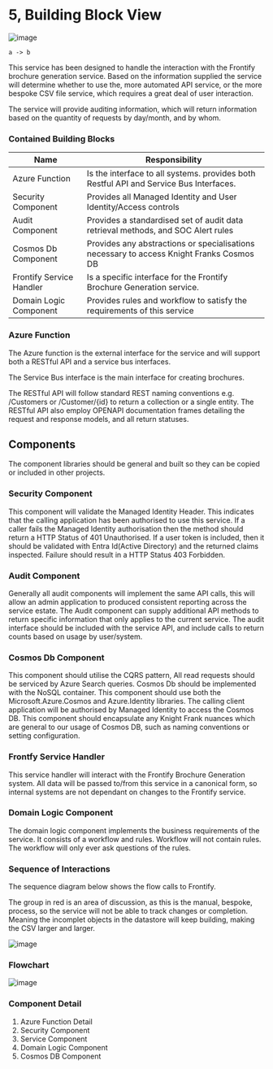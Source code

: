 # 5, Building Block View

![image](http://www.plantuml.com/plantuml/proxy?src=https://raw.githubusercontent.com/newportg/Frontify/master/plantuml/BuildingBlockView.puml)

```plantuml
a -> b
```

This service has been designed to handle the interaction with the Frontify brochure generation service. Based on the information supplied the service will determine whether to use the, more automated API service, or the more bespoke CSV file service, which requires a great deal of user interaction.

The service will provide auditing information, which will return information based on the quantity of requests by day/month, and by whom.

### Contained Building Blocks

| **Name**                 | **Responsibility**                                                                       |
| ------------------------ | ---------------------------------------------------------------------------------------- |
| Azure Function           |  Is the interface to all systems. provides both Restful API and Service Bus Interfaces.  |
| Security Component       |  Provides all Managed Identity and User Identity/Access controls                         |
| Audit Component          | Provides a standardised set of audit data retrieval methods, and SOC Alert rules         |
| Cosmos Db Component      | Provides any abstractions or specialisations necessary to access Knight Franks Cosmos DB |
| Frontify Service Handler | Is a specific interface for the Frontify Brochure Generation service.                    |
| Domain Logic Component   | Provides rules and workflow to satisfy the requirements of this service                  |

### Azure Function

The Azure function is the external interface for the service and will support both a RESTful API and a service bus interfaces.

The Service Bus interface is the main interface for creating brochures.

The RESTful API will follow standard REST naming conventions e.g. /Customers or /Customer/{id} to return a collection or a single entity. The RESTful API also employ OPENAPI documentation frames detailing the request and response models, and all return statuses.

## Components

The component libraries should be general and built so they can be copied or included in other projects.

### Security Component

This component will validate the Managed Identity Header. This indicates that the calling application has been authorised to use this service. If a caller fails the Managed Identity authorisation then the method should return a HTTP Status of 401 Unauthorised. If a user token is included, then it should be validated with Entra Id(Active Directory) and the returned claims inspected. Failure should result in a HTTP Status 403 Forbidden.

### Audit Component

Generally all audit components will implement the same API calls, this will allow an admin application to produced consistent reporting across the service estate. The Audit component can supply additional API methods to return specific information that only applies to the current service. The audit interface should be included with the service API, and include calls to return counts based on usage by user/system.

### Cosmos Db Component

This component should utilise the CQRS pattern, All read requests should be serviced by Azure Search queries. Cosmos Db should be implemented with the NoSQL container. This component should use both the Microsoft.Azure.Cosmos and Azure.Identity libraries. The calling client application will be authorised by Managed Identity to access the Cosmos DB. This component should encapsulate any Knight Frank nuances which are general to our usage of Cosmos DB, such as naming conventions or setting configuration.

### Frontfy Service Handler

This service handler will interact with the Frontify Brochure Generation system. All data will be passed to/from this service in a canonical form, so internal systems are not dependant on changes to the Frontify service.

### Domain Logic Component

The domain logic component implements the business requirements of the service. It consists of a workflow and rules. Workflow will not contain rules. The workflow will only ever ask questions of the rules.

### Sequence of Interactions

The sequence diagram below shows the flow calls to Frontify.

The group in red is an area of discussion, as this is the manual, bespoke, process, so the service will not be able to track changes or completion. Meaning the incomplet objects in the datastore will keep building, making the CSV larger and larger.

![image](http://www.plantuml.com/plantuml/proxy?src=https://raw.githubusercontent.com/newportg/Frontify/master/plantuml/InteractionsSeq.puml)

### Flowchart

![image](http://www.plantuml.com/plantuml/proxy?src=https://raw.githubusercontent.com/newportg/Frontify/master/plantuml/ProcessFlow.puml)


### Component Detail

1. Azure Function Detail
2. Security Component
3. Service Component
4. Domain Logic Component
5. Cosmos DB Component
